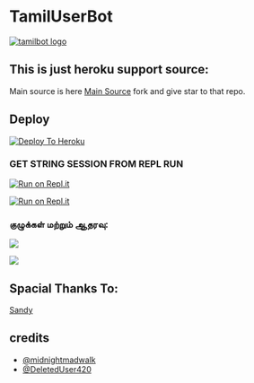 # TamilUserBot

[![tamilbot logo](https://telegra.ph/file/2790938cacb9aa80d478c.jpg)](https://heroku.com/deploy?template=https://github.com/tamilbots/tamilbot)


## This is just heroku support source:
Main source is here [Main Source](https://github.com/TAMILBOTS/TamilUserBot) fork and give star to that repo.

## Deploy
[![Deploy To Heroku](https://www.herokucdn.com/deploy/button.svg)](https://dashboard.heroku.com/new?button-url=https%3A%2F%2Fgithub.com%2Fimsaravanakrish%2FHeroku&template=https%3A%2F%2Fgithub.com%2Fimsaravanakrish%2FHeroku)

###  GET STRING SESSION FROM REPL RUN

 [![Run on Repl.it](https://camo.githubusercontent.com/05149b448485553c6f14f6430a45c12dcc79ed3c/68747470733a2f2f7265706c2e69742f62616467652f6769746875622f6a61727669733231303930342f4a6172766973)](https://replit.com/@Ivetri/TamilBots#main.py)

 [![Run on Repl.it](https://camo.githubusercontent.com/05149b448485553c6f14f6430a45c12dcc79ed3c/68747470733a2f2f7265706c2e69742f62616467652f6769746875622f6a61727669733231303930342f4a6172766973)](https://repl.it/@ImSaravanakrish/Tamilbot#main.py)

### குழுக்கள் மற்றும் ஆதரவு:

[![](https://camo.githubusercontent.com/e531cdc1dbdcb78f8ffe767875a6b6d33c43e2e0/68747470733a2f2f696d672e736869656c64732e696f2f62616467652f4a6f696e2d54656c656772616d2532304368616e6e656c2d7265642e7376673f6c6f676f3d54656c656772616d)](https://t.me/tamiluserbot)

[![](https://camo.githubusercontent.com/7b0a8bb8af0b2466dd1c38a6c1367ddee45ba266/68747470733a2f2f696d672e736869656c64732e696f2f62616467652f4a6f696e2d54656c656772616d25323047726f75702d626c75652e7376673f6c6f676f3d74656c656772616d)](https://t.me/tamilsupport)

## Spacial Thanks To:
[Sandy](https://github.com/sandy1709)

## credits
   - [@midnightmadwalk](https://t.me/midnightmadwalk)
   - [@DeletedUser420](https://t.me/DeletedUser420)
